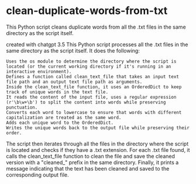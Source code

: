 # clean-duplicate-words-from-txt
This Python script cleans duplicate words from all the .txt files in the same directory as the script itself.

created with chatgpt 3.5
This Python script processes all the .txt files in the same directory as the script itself. It does the following:

    Uses the os module to determine the directory where the script is located (or the current working directory if it's running in an interactive environment).
    Defines a function called clean_text_file that takes an input text file path and an output text file path as arguments.
    Inside the clean_text_file function, it uses an OrderedDict to keep track of unique words in the text file.
    It reads the content of the input file, uses a regular expression (r'\b\w+\b') to split the content into words while preserving punctuation.
    Converts each word to lowercase to ensure that words with different capitalization are treated as the same word.
    Adds each unique word to the OrderedDict.
    Writes the unique words back to the output file while preserving their order.

The script then iterates through all the files in the directory where the script is located and checks if they have a .txt extension. For each .txt file found, it calls the clean_text_file function to clean the file and save the cleaned version with a "cleaned_" prefix in the same directory. Finally, it prints a message indicating that the text has been cleaned and saved to the corresponding output file.
